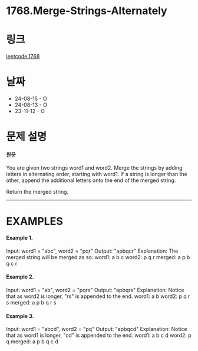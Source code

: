 # 1768.Merge-Strings-Alternately

# 링크
[leetcode.1768](https://leetcode.com/problems/merge-strings-alternately/?envType=study-plan-v2&envId=leetcode-75)

# 날짜

* 24-08-15 - O
* 24-08-13 - O
* 23-11-12 - O

# 문제 설명
#### 원문


You are given two strings word1 and word2. Merge the strings by adding letters in alternating order, starting with word1. If a string is longer than the other, append the additional letters onto the end of the merged string.

Return the merged string.


***

# EXAMPLES
#### Example 1.


Input: word1 = "abc", word2 = "pqr"
Output: "apbqcr"
Explanation: The merged string will be merged as so:
word1:  a   b   c
word2:    p   q   r
merged: a p b q c r



#### Example 2.


Input: word1 = "ab", word2 = "pqrs"
Output: "apbqrs"
Explanation: Notice that as word2 is longer, "rs" is appended to the end.
word1:  a   b 
word2:    p   q   r   s
merged: a p b q   r   s


#### Example 3.


Input: word1 = "abcd", word2 = "pq"
Output: "apbqcd"
Explanation: Notice that as word1 is longer, "cd" is appended to the end.
word1:  a   b   c   d
word2:    p   q 
merged: a p b q c   d
